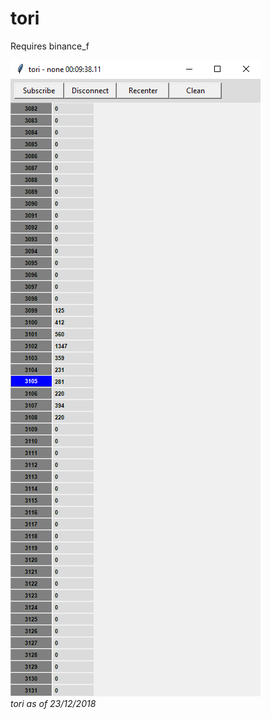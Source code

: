 # tori

Requires binance_f

![tori as of 23/12/2018](https://github.com/AidenH/tori/blob/main/img/5-19-21-tori.png)  
*tori as of 23/12/2018*
